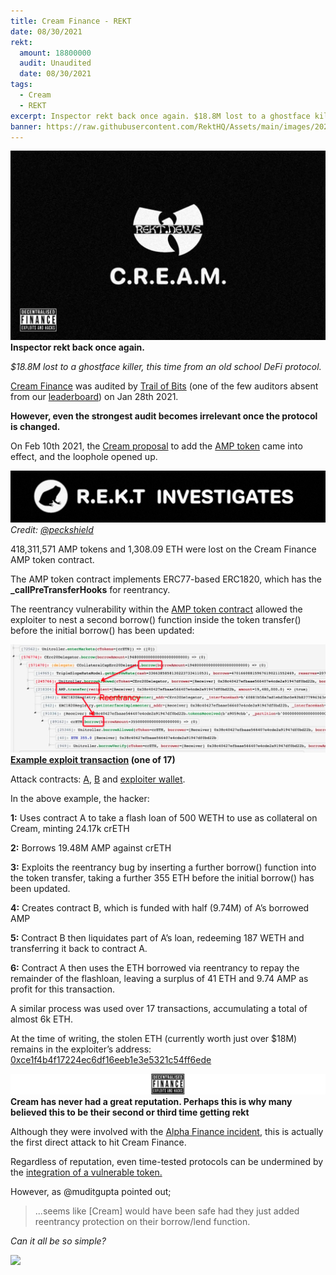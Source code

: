 ```yaml
---
title: Cream Finance - REKT
date: 08/30/2021
rekt:
  amount: 18800000
  audit: Unaudited
  date: 08/30/2021
tags:
  - Cream
  - REKT
excerpt: Inspector rekt back once again. $18.8M lost to a ghostface killer, this time from an old school DeFi protocol. 
banner: https://raw.githubusercontent.com/RektHQ/Assets/main/images/2021/08/cream-header.png
---
```

![](https://raw.githubusercontent.com/RektHQ/Assets/main/images/2021/08/cream-header.png)
**Inspector rekt back once again.**

_$18.8M lost to a ghostface killer, this time from an old school DeFi protocol._ 

[Cream Finance](https://twitter.com/peckshield/status/1432224092275548160?s=20) was audited by [Trail of Bits](https://docs.cream.finance/audit-report) (one of the few auditors absent from our [leaderboard](https://www.rekt.news/leaderboard/)) on Jan 28th 2021. 

**However, even the strongest audit becomes irrelevant once the protocol is changed.**

On Feb 10th 2021, the [Cream proposal](https://forum.cream.finance/t/proposal-add-amp-as-a-collateral-asset/387) to add the [AMP token](https://twitter.com/CreamdotFinance/status/1359348996032974852?s=20) came into effect, and the loophole opened up.

![](https://raw.githubusercontent.com/RektHQ/Assets/main/images/2021/08/cream-investigates.png)
_Credit: [@peckshield](https://twitter.com/peckshield/status/1432249600002478081)_

418,311,571 AMP tokens and 1,308.09 ETH were lost on the Cream Finance AMP token contract.

The AMP token contract implements ERC77-based ERC1820, which has the **_callPreTransferHooks** for reentrancy.

The reentrancy vulnerability within the [AMP token contract](https://etherscan.io/address/0xff20817765cb7f73d4bde2e66e067e58d11095c2#code) allowed the exploiter to nest a second borrow() function inside the token transfer() before the initial borrow() has been updated:

![](https://raw.githubusercontent.com/RektHQ/Assets/main/images/2021/08/cream-reentry.png)
**[Example exploit transaction](https://etherscan.io/tx/0xa9a1b8ea288eb9ad315088f17f7c7386b9989c95b4d13c81b69d5ddad7ffe61e) (one of 17)**

Attack contracts: [A](https://etherscan.io/address/0x38c40427efbaae566407e4cde2a91947df0bd22b), [B](https://etherscan.io/address/0x0ec306d7634314d35139d1df4a630d829475a125) and [exploiter wallet](https://etherscan.io/address/0xce1f4b4f17224ec6df16eeb1e3e5321c54ff6ede).

In the above example, the hacker:

**1:** Uses contract A to take a flash loan of 500 WETH to use as collateral on Cream, minting 24.17k crETH

**2:** Borrows 19.48M AMP against crETH

**3:** Exploits the reentrancy bug by inserting a further borrow() function into the token transfer, taking a further 355 ETH before the initial borrow() has been updated.

**4:** Creates contract B, which is funded with half (9.74M) of A’s borrowed AMP

**5:** Contract B then liquidates part of A’s loan, redeeming 187 WETH and transferring it back to contract A.

**6:** Contract A then uses the ETH borrowed via reentrancy to repay the remainder of the flashloan, leaving a surplus of 41 ETH and 9.74 AMP as profit for this transaction.

A similar process was used over 17 transactions, accumulating a total of almost 6k ETH.

At the time of writing, the stolen ETH (currently worth just over $18M) remains in the exploiter’s address: [0xce1f4b4f17224ec6df16eeb1e3e5321c54ff6ede](https://etherscan.io/address/0xce1f4b4f17224ec6df16eeb1e3e5321c54ff6ede)

![](https://raw.githubusercontent.com/RektHQ/Assets/main/images/2021/08/cream-parental-advisory-linebreak.png)
**Cream has never had a great reputation. Perhaps this is why many believed this to be their second or third time getting rekt**

Although they were involved with the [Alpha Finance incident](https://rekt.news/alpha-finance-rekt/), this is actually the first direct attack to hit Cream Finance.

Regardless of reputation, even time-tested protocols can be undermined by the [integration of a vulnerable token.](https://www.youtube.com/watch?v=6GaCt_lM_ak) 

However, as @muditgupta pointed out;

>...seems like [Cream] would have been safe had they just added reentrancy protection on their borrow/lend function.

_Can it all be so simple?_

![](https://raw.githubusercontent.com/RektHQ/Assets/main/images/2021/08/cream-conclusion.gif)

